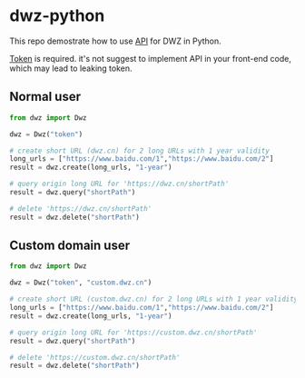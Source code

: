 # dwz-python

This repo demostrate how to use [API](https://dwz.cn/console/apidoc/v3) for DWZ in Python.

[Token](https://console.bce.baidu.com/dwz/#/dwz/token) is required.
it's not suggest to implement API in your front-end code, which may lead to leaking token.

## Normal user
```python
from dwz import Dwz

dwz = Dwz("token")

# create short URL (dwz.cn) for 2 long URLs with 1 year validity
long_urls = ["https://www.baidu.com/1","https://www.baidu.com/2"]
result = dwz.create(long_urls, "1-year")

# query origin long URL for 'https://dwz.cn/shortPath'
result = dwz.query("shortPath")

# delete 'https://dwz.cn/shortPath'
result = dwz.delete("shortPath")
```
## Custom domain user
```python
from dwz import Dwz

dwz = Dwz("token", "custom.dwz.cn")

# create short URL (custom.dwz.cn) for 2 long URLs with 1 year validity
long_urls = ["https://www.baidu.com/1","https://www.baidu.com/2"]
result = dwz.create(long_urls, "1-year")

# query origin long URL for 'https://custom.dwz.cn/shortPath'
result = dwz.query("shortPath")

# delete 'https://custom.dwz.cn/shortPath'
result = dwz.delete("shortPath")
```
